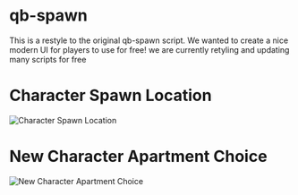# qb-spawn

This is a restyle to the original qb-spawn script. We wanted to create a nice modern UI for players to use for free! we are currently retyling and updating many scripts for free

# Character Spawn Location
![Character Spawn Location](blob:https://imgur.com/32c35a8d-af80-492a-9340-fc9b2e284cdf)

# New Character Apartment Choice
![New Character Apartment Choice](https://imgur.com/KAvKSKJ)
